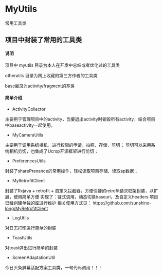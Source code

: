 # MyUtils
常用工具类
## 项目中封装了常用的工具类
#### 说明
项目中 myutils 目录为本人在开发中总结或者优化过的工具类

   otherutils  目录为网上收藏的第三方作者的工具类
   
   base目录为activity/fragment的基类
    
#### 简单介绍
- ActivityCollector 

主要用于管理项目中的activity，当要退出activity时销毁所有activity，结合项目中baseactivity一起使用。
- MyCameraUtils 

主要用于调用系统相机，进行权限的申请，拍照，存储，剪切；
剪切可以采用系统相机剪切，也集成了Ucrop开源框架进行剪切；
- PreferencesUtils 

封装了sharePrenance的常用操作，轻松读取项目存储、读取sp数据；

- MyRetrofitClient

封装了Rxjava + retrofit + 自定义拦截器，方便快捷的retrofit请求框架封装，以扩展，使用简单方便
实现了：链式调用，动态切换baseurl，及自定义headers 
项目已经创建单独的库进行维护 相关使用方式见：
https://github.com/sunshine-long/MyRetrofitClient

- LogUtils

对日志打印进行简单的封装

- ToastUtils 

对toast弹出进行简单的封装

- ScreenAdaptationUtil

今日头条屏幕适配方案工具类，一句代码调用！！！


